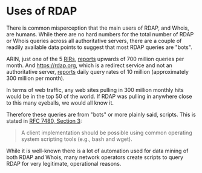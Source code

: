 # Uses of RDAP

There is common misperception that the main users of RDAP, and Whois, are humans.
While there are no hard numbers for the total number of RDAP or Whois queries
across all authoritative servers, there are a couple of readily available data points
to suggest that most RDAP queries are "bots". 

ARIN, just one of the 5 [RIRs](/misc/glossary.md#rir),
[reports](https://www.arin.net/vault/participate/meetings/reports/ARIN52/materials/friday/arin52_engineeringupdate.pdf) 
upwards of 700 million queries per month. And <https://rdap.org>, which is a redirect service
and not an authoritative server, [reports](https://mailarchive.ietf.org/arch/msg/regext/ElTMpcFDeZ_L43U9UbKqaBowjak/)
daily query rates of 10 million (approximately 300 million per month).

In terms of web traffic, any web sites pulling in 300 million monthly hits would be in the top 50 of the world.
If RDAP was pulling in anywhere close to this many eyeballs, we would all know it.

Therefore these queries are from "bots" or more plainly said, scripts. This is stated in [RFC 7480, Section 3](https://datatracker.ietf.org/doc/html/rfc7480#section-1):

> A client implementation should be possible using 
> common operating system scripting tools 
> (e.g., bash and wget).

While it is well-known there is a lot of automation used for data mining of both RDAP and Whois,
many network operators create scripts to query RDAP for very legitimate, operational reasons.
